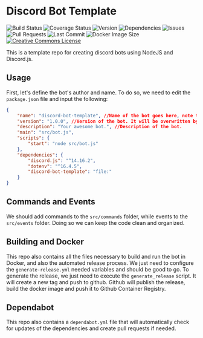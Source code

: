 # Discord Bot Template

![Build Status](https://github.com/ggfto/discord-bot-template/actions/workflows/generate-release.yml/badge.svg)
![Coverage Status](https://codecov.io/gh/ggfto/discord-bot-template/branch/main/graph/badge.svg)
![Version](https://img.shields.io/badge/version-1.0.0-blue.svg)
![Dependencies](https://img.shields.io/david/ggfto/discord-bot-template.svg)
![Issues](https://img.shields.io/github/issues/ggfto/discord-bot-template.svg)
![Pull Requests](https://img.shields.io/github/issues-pr/ggfto/discord-bot-template.svg)
![Last Commit](https://img.shields.io/github/last-commit/ggfto/discord-bot-template.svg)
![Docker Image Size](https://img.shields.io/docker/image-size/ggfto/discord-bot-template.svg)
[![Creative Commons License](https://licensebuttons.net/l/by/1.0/80x15.png)](https://creativecommons.org/licenses/by/4.0/)

This is a template repo for creating discord bots using NodeJS and Discord.js.

## Usage

First, let's define the bot's author and name. To do so, we need to edit the `package.json` file and input the following:

```json
{
    "name": "discord-bot-template", //Name of the bot goes here, note that in dependencies, we also use the same. Use '-' is a good practice.
    "version": "1.0.0", //Version of the bot. It will be overwritten by the `generate-release` script.
    "description": "Your awesome bot.", //Description of the bot.
    "main": "src/bot.js",
    "scripts": {
        "start": "node src/bot.js"
    },
    "dependencies": {
        "discord.js": "^14.16.2",
        "dotenv": "^16.4.5",
        "discord-bot-template": "file:"
    }
}
```

## Commands and Events

We should add commands to the `src/commands` folder, while events to the `src/events` folder. Doing so we can keep the code clean and organized.

## Building and Docker

This repo also contains all the files necessary to build and run the bot in Docker, and also the automated release process. We just need to configure the `generate-release.yml` needed variables and should be good to go. To generate the release, we just need to execute the `generate_release` script. It will create a new tag and push to github. Github will publish the release, build the docker image and push it to Github Container Registry.

## Dependabot

This repo also contains a `dependabot.yml` file that will automatically check for updates of the dependencies and create pull requests if needed.
